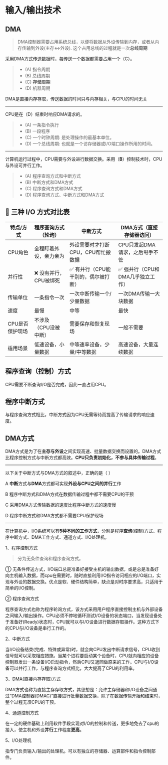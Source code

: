 # 输入/输出技术

## DMA

> DMA控制器需要占用系统总线，以便将数据从外设传输到内存，或者从内存传输到外设(主存<->外设). 这个占用总线的过程就是一次**总线周期**

采用DMA方式传送数据时，每传送一个数据都需要占用一个（C）。

> - (A) 指令周期
> - (B) 总线周期
> - (C) **存储周期**
> - (D) 机器周期

DMA是直接内存存取，传送数据的时间只与内存相关，与CPU的时间无关

---

CPU是在（D）结束时响应DMA请求的。

> - (A) 一条指令执行
> - (B) 一段程序
> - (C) 一个时钟周期: 是处理操作的最基本单位。
> - (D) 一个总线周期: 也就是一个访存储器或I/O端口操作所用的时间。

---

计算机运行过程中，CPU需要与外设进行数据交换。采用（**B**）控制技术时，CPU与外设可并行工作。

> - (A) 程序查询方式和中断方式
> - (B) 中断方式和DMA方式
> - (C) 程序查询方式和DMA方式
> - (D) 程序查询方式、中断方式和DMA方式

## 🔹 三种 I/O 方式对比表

| 特点/方式       | 程序查询方式（轮询）   | 中断方式                            | DMA方式（直接存储器访问）        |
| --------------- | ---------------------- | ----------------------------------- | -------------------------------- |
| CPU角色         | 全程盯着外设，亲力亲为 | 外设需要时才打断 CPU，CPU帮忙搬数据 | CPU只发起DMA请求，之后甩手不管   |
| 并行性          | ❌ 没有并行，CPU被绑死  | ✅ 有并行（CPU能干别的，偶尔被打断） | ✅ 强并行（CPU和DMA几乎独立工作） |
| 传输单位        | 一条指令一次           | 一次中断传输一个/少量数据           | 一次DMA传输一大块数据            |
| 速度            | 最慢                   | 中等                                | 最快                             |
| CPU是否保护现场 | 不涉及（CPU没被中断）  | 需要保存和恢复现场                  | 一般不需要                       |
| 适用场景        | 低速设备，小量数据     | 中等速率设备，少量/中等数据         | 高速设备，大量连续数据           |

## 程序查询（控制）方式

CPU需要不断查询I/O是否完成，因此一直占用CPU。

## 程序中断方式

与程序查询方式相比，中断方式因为CPU无需等待而提高了传输请求的响应速度。

## DMA方式

DMA方式是为了在**主存与外设**之间实现高速、批量数据交换而设置的。DMA方式比程序控制方式与中断方式都高效。**CPU只负责初始化，不参与具体传输过程**。

---

以下关于中断方式与DMA方式的叙述中，正确的是（ ）

 A **中断**方式与**DMA**方式都可实现**外设与CPU之间的并行**工作

 B 程序中断方式和DMA方式在数据传输过程中都不需要CPU的干预

 C 采用DMA方式传输数据的速度比程序中断方式的速度慢

 D 程序中断方式和DMA方式都不需要CPU保护现场

---

在计算机中，I/O系统可以有**5种不同的工作方式**，分别是程序**查询**(控制)方式、程序中断方式、DMA工作方式、通道方式、I/O处理机。

1、程序控制方式

> 分为无条件查询和程序查询方式。

① 无条件传送方式，I/O端口总是准备好接受主机的输出数据，或是总是准备好向主机输入数据，而cpu在需要时，随时直接利用I/O指令访问相应的I/O端口，实现与外设的数据交换。优点是软、硬件结构简单，缺点是对时序要求高，只适用于简单的I/O控制。

② 程序查询方式

程序查询方式也称为程序轮询方式，该方式采用用户程序直接控制主机与外部设备之间输入/输出操作。CPU必须不停地循环测试I/O设备的状态端口，当发现设备处于准备好(Ready)状态时，CPU就可以与I/O设备进行数据存取操作。这种方式下的CPU与I/O设备是串行工作的。

2、中断方式

当I/O设备结束(完成、特殊或异常)时，就会向CPU发出中断请求信号，CPU收到信号就可以采取相应措施。当某个进程要启动某个设备时，CPU就向相应的设备控制器发出一条设备I/O启动指令，然后CPU又返回做原来的工作。CPU与I/O设备可以并行工作，与程序查询方式相比，大大提高了CPU的利用率。

3、DMA(直接内存存取)方式

DMA方式也称为直接主存存取方式，其思想是：允许主存储器和I/O设备之间通过“DMA控制器(DMAC)”直接进行批量数据交换，除了在数据传输开始和结束时，整个过程无须CPU的干预。

4、通道控制方式

在一定的硬件基础上利用软件手段实现对I/O的控制和传送，更多地免去了cpu的接入，使主机和外设**并行**工作程度**更高**。

5、I/O处理机

指专门负责输入/输出的处理机。可以有独立的存储器、运算部件和指令控制部件。
